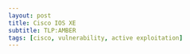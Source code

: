 ```yaml
---
layout: post
title: Cisco IOS XE
subtitle: TLP:AMBER
tags: [cisco, vulnerability, active exploitation]
---
```

